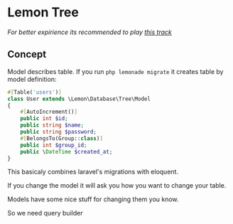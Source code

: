 # Lemon Tree

*For better expirience its recommended to play [this track](https://www.youtube.com/watch?v=7m9ivNr-HLE)*

## Concept

Model describes table. If you run `php lemonade migrate` it creates table by model definition:

```php
#[Table('users')]
class User extends \Lemon\Database\Tree\Model
{
    #[AutoIncrement()]
    public int $id;
    public string $name;
    public string $password;
    #[BelongsTo(Group::class)]
    public int $group_id;
    public \DateTime $created_at;
}
```

This basicaly combines laravel's migrations with eloquent.

If you change the model it will ask you how you want to change your table.

Models have some nice stuff for changing them you know.

So we need query builder


